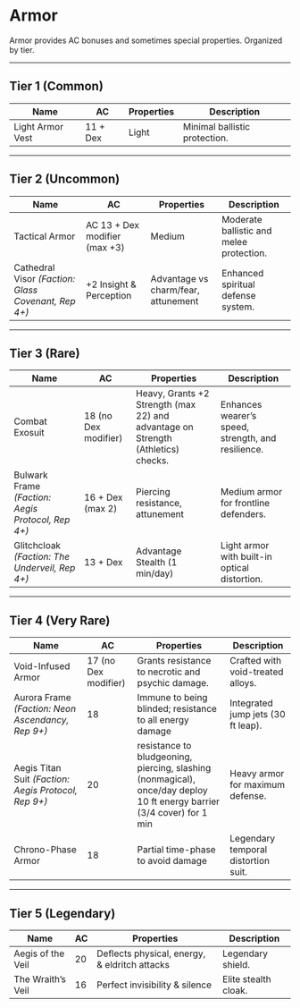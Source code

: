 # Armor

Armor provides AC bonuses and sometimes special properties. Organized by tier.

---

## **Tier 1 (Common)**
| Name | AC | Properties | Description |
|------|----|------------|-------------|
| Light Armor Vest | 11 + Dex | Light | Minimal ballistic protection. |

---

## **Tier 2 (Uncommon)**
| Name | AC | Properties | Description |
|------|----|------------|-------------|
| Tactical Armor | AC 13 + Dex modifier (max +3) | Medium | Moderate ballistic and melee protection. |
| Cathedral Visor *(Faction: Glass Covenant, Rep 4+)* | +2 Insight & Perception | Advantage vs charm/fear, attunement | Enhanced spiritual defense system. |

---

## **Tier 3 (Rare)**
| Name | AC | Properties | Description |
|------|----|------------|-------------|
| Combat Exosuit | 18 (no Dex modifier) | Heavy, Grants +2 Strength (max 22) and advantage on Strength (Athletics) checks. | Enhances wearer’s speed, strength, and resilience. |
| Bulwark Frame *(Faction: Aegis Protocol, Rep 4+)* | 16 + Dex (max 2) | Piercing resistance, attunement | Medium armor for frontline defenders. |
| Glitchcloak *(Faction: The Underveil, Rep 4+)* | 13 + Dex | Advantage Stealth (1 min/day) | Light armor with built-in optical distortion. |

---

## **Tier 4 (Very Rare)**
| Name | AC | Properties | Description |
|------|----|------------|-------------|
| Void-Infused Armor | 17 (no Dex modifier) | Grants resistance to necrotic and psychic damage. | Crafted with void-treated alloys. |
| Aurora Frame *(Faction: Neon Ascendancy, Rep 9+)* | 18 | Immune to being blinded; resistance to all energy damage | Integrated jump jets (30 ft leap). |
| Aegis Titan Suit *(Faction: Aegis Protocol, Rep 9+)* | 20 | resistance to bludgeoning, piercing, slashing (nonmagical), once/day deploy 10 ft energy barrier (3/4 cover) for 1 min | Heavy armor for maximum defense. |
| Chrono-Phase Armor | 18 | Partial time-phase to avoid damage | Legendary temporal distortion suit. |

---

## **Tier 5 (Legendary)**
| Name | AC | Properties | Description |
|------|----|------------|-------------|
| Aegis of the Veil | 20 | Deflects physical, energy, & eldritch attacks | Legendary shield. |
| The Wraith’s Veil | 16 | Perfect invisibility & silence | Elite stealth cloak. |
